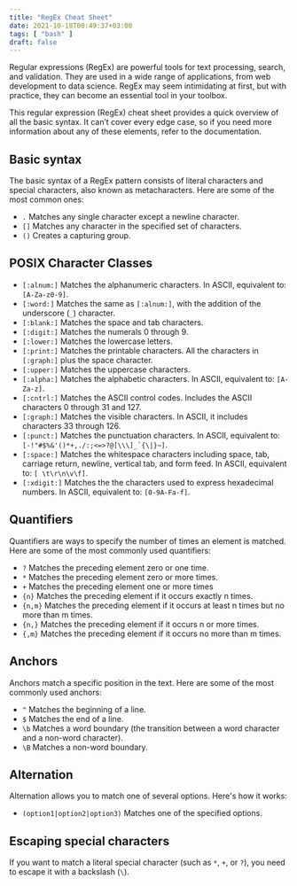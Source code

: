 ```yaml
---
title: "RegEx Cheat Sheet"
date: 2021-10-18T00:49:37+03:00
tags: [ "bash" ]
draft: false
---
```


Regular expressions (RegEx) are powerful tools for text processing, search, and validation. They are used in a wide range of applications, from web development to data science. RegEx may seem intimidating at first, but with practice, they can become an essential tool in your toolbox.

This regular expression (RegEx) cheat sheet provides a quick overview of all the basic syntax. It can’t cover every edge case, so if you need more information about any of these elements, refer to the documentation.

<!--more-->

## Basic syntax

The basic syntax of a RegEx pattern consists of literal characters and special characters, also known as metacharacters. Here are some of the most common ones:

* `.` Matches any single character except a newline character.
* `[]` Matches any character in the specified set of characters.
* `()` Creates a capturing group.

## POSIX Character Classes

* `[:alnum:]` Matches the alphanumeric characters. In ASCII, equivalent to: `[A-Za-z0-9]`.
* `[:word:]` Matches the same as `[:alnum:]`, with the addition of the underscore (`_`) character.
* `[:blank:]` Matches the space and tab characters.
* `[:digit:]` Matches the numerals 0 through 9.
* `[:lower:]` Matches the lowercase letters.
* `[:print:]` Matches the printable characters. All the characters in `[:graph:]` plus the space character.
* `[:upper:]` Matches the uppercase characters.
* `[:alpha:]` Matches the alphabetic characters. In ASCII, equivalent to: `[A-Za-z]`.
* `[:cntrl:]` Matches the ASCII control codes. Includes the ASCII characters 0 through 31 and 127.
* `[:graph:]` Matches the visible characters. In ASCII, it includes characters 33 through 126.
* `[:punct:]` Matches the punctuation characters. In ASCII, equivalent to: `` [-!"#$%&'()*+,./:;<=>?@[\\\]_`{\|}~] ``.
* `[:space:]` Matches the whitespace characters including space, tab, carriage return, newline, vertical tab, and form feed. In ASCII, equivalent to: `[ \t\r\n\v\f]`.
* `[:xdigit:]` Matches the the characters used to express hexadecimal numbers. In ASCII, equivalent to: `[0-9A-Fa-f]`.

## Quantifiers

Quantifiers are ways to specify the number of times an element is matched. Here are some of the most commonly used quantifiers:

* `?` Matches the preceding element zero or one time.
* `*` Matches the preceding element zero or more times.
* `+` Matches the preceding element one or more times
* `{n}` Matches the preceding element if it occurs exactly n times.
* `{n,m}` Matches the preceding element if it occurs at least n times but no more than m times.
* `{n,}` Matches the preceding element if it occurs n or more times.
* `{,m}` Matches the preceding element if it occurs no more than m times.

## Anchors

Anchors match a specific position in the text. Here are some of the most commonly used anchors:

* `^` Matches the beginning of a line.
* `$` Matches the end of a line.
* `\b` Matches a word boundary (the transition between a word character and a non-word character).
* `\B` Matches a non-word boundary.

## Alternation

Alternation allows you to match one of several options. Here's how it works:

* `(option1|option2|option3)` Matches one of the specified options.

## Escaping special characters

If you want to match a literal special character (such as `*`, `+`, or `?`), you need to escape it with a backslash (`\`).
